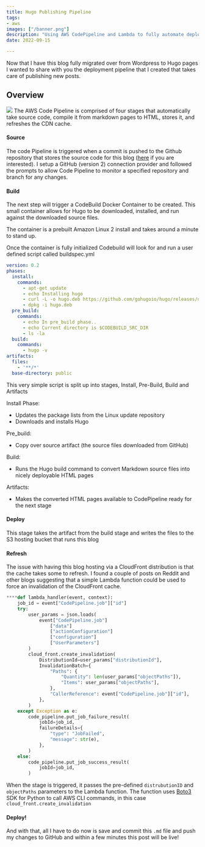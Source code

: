 ```yaml
---
title: Hugo Publishing Pipeline
tags:
- aws
images: ["/banner.png"]
description: "Using AWS CodePipeline and Lambda to fully automate deployment from Commit to Publish"
date: 2022-09-15

---
```


Now that I have this blog fully migrated over from Wordpress to Hugo pages I wanted to share with you the deployment pipeline that I created that takes care of publishing new posts.

## Overview
![](/Images/HugoPipeline/pipeline-flow.png)
The AWS Code Pipeline is comprised of four stages that automatically take source code, compile it from markdown pages to HTML, stores it, and refreshes the CDN cache.


#### Source
The code Pipeline is triggered when a commit is pushed to the Github repository that stores the source code for this blog ([here][1] if you are interested).
I setup a GitHub (version 2) connection provider and followed the prompts to allow Code Pipeline to monitor a specified repository and branch for any changes.


#### Build
The next step will trigger a CodeBuild Docker Container to be created. This small container allows for Hugo to be downloaded, installed, and run against the downloaded source files. 

The container is a prebuilt Amazon Linux 2 install and takes around a minute to stand up.

Once the container is fully initialized Codebuild will look for and run a user defined script called buildspec.yml

``` yaml
version: 0.2
phases:
  install:
    commands:
      - apt-get update
      - echo Installing hugo
      - curl -L -o hugo.deb https://github.com/gohugoio/hugo/releases/download/v0.102.3/hugo_0.102.3_Linux-64bit.deb
      - dpkg -i hugo.deb
  pre_build:
    commands:
      - echo In pre_build phase..
      - echo Current directory is $CODEBUILD_SRC_DIR
      - ls -la
  build:
    commands:
      - hugo -v
artifacts:
  files:
    - '**/*'
  base-directory: public

  ```
This very simple script is split up into stages, Install, Pre-Build, Build and Artifacts

Install Phase:
* Updates the package lists from the Linux update repository
* Downloads and installs Hugo

Pre_build:
* Copy over source artifact (the source files downloaded from GitHub)

Build:
* Runs the Hugo build command to convert Markdown source files into nicely deployable HTML pages

Artifacts:
* Makes the converted HTML pages available to CodePipeline ready for the next stage 


#### Deploy
This stage takes the artifact from the build stage and writes the files to the S3 hosting bucket that runs this blog



#### Refresh
The issue with having this blog hosting via a CloudFront distribution is that the cache takes some to refresh. I found a couple of posts on Reddit and other blogs suggesting that a simple Lambda function could be used to force an invalidation of the CloudFront cache.

``` python
****def lambda_handler(event, context):
    job_id = event["CodePipeline.job"]["id"]
    try:
        user_params = json.loads(
            event["CodePipeline.job"]
                ["data"]
                ["actionConfiguration"]
                ["configuration"]
                ["UserParameters"]
        )
        cloud_front.create_invalidation(
            DistributionId=user_params["distributionId"],
            InvalidationBatch={
                "Paths": {
                    "Quantity": len(user_params["objectPaths"]),
                    "Items": user_params["objectPaths"],
                },
                "CallerReference": event["CodePipeline.job"]["id"],
            },
        )
    except Exception as e:
        code_pipeline.put_job_failure_result(
            jobId=job_id,
            failureDetails={
                "type": "JobFailed",
                "message": str(e),
            },
        )
    else:
        code_pipeline.put_job_success_result(
            jobId=job_id,
        )

```
When the stage is triggered, it passes the pre-defined `distrubutionID` and `objectPaths` parameters to the Lambda function. The function uses [Boto3][2] SDK for Python to call AWS CLI commands, in this case `cloud_front.create_invalidation`

#### Deploy!
And with that, all I have to do now is save and commit this `.md` file and push my changes to GitHub and within a few minutes this post will be live!






[1]: https://github.com/wgarbutt/stuffaboutcloudhugo
[2]: https://docs.aws.amazon.com/pythonsdk/?id=docs_gateway